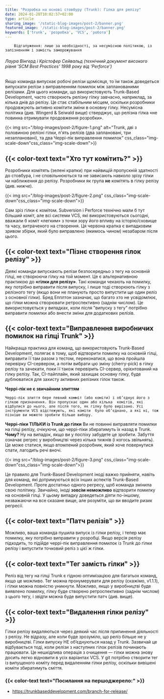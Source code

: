 ```yaml
---
title: "Розробка на основі стовбуру (Trunk): Гілка для релізу"
date: 2024-01-28T10:02:57+02:00
type: article
sharing_image: '/static-blog-images/post-2/banner.png'
featured_image: '/static-blog-images/post-2/banner.png'
keywords: ['trunk', 'розробка', 'VCS', 'робота']
---
```

        Відгалуження: лише за необхідності, за несумісною політикою, із запізненням і замість заморожування
###### Лаура Вінгерд і Крістофер Сейвальд (технічний документ високого рівня 'SCM Best Practices' 1998 року від 'Perforce')

Якщо команда випускає робочі релізи щомісяця, то їм також доведеться випускати релізи з виправленням помилок між 
запланованими релізами.  Для цього команди, що використовують Trunk-Based Development, часто створюють релізну гілку завчасно, наприклад, за кілька днів до релізу. Це стає стабільним місцем, оскільки розробники продовжують активно 
комітити зміни в основну гілку. Несумісна політика (див. Wingerd & Seiwald вище) стверджує, що релізна гілка
«не повинна отримувати продовження розробки».

{{< img src="/blog-images/post-2/figure-1.png" alt="Trunk, дві з половиною релізні гілки, п'ять релізів (два заплановані, три незаплановані), та два Черрі-пік виправлення помилок" css_class="img-scale-down"css_class="img-scale-down">}}

## {{< color-text text="Хто тут комітить?" >}}
Розробники комітять (зелені крапки) при найвищій пропускній здатності до стовбура, і не сповільнюються та не зависають 
навколо зрізу гілки чи наближення до релізу. Розробники як група **не** комітять в гілку релізу (див. нижче).

{{< img src="/blog-images/post-2/figure-2.png" css_class="img-scale-down"css_class="img-scale-down">}}

Сам зріз гілки є комітом. Subversion і Perforce технічно мали б тут більший коміт, але всі системи VCS, які 
використовуються сьогодні, вважали б коміт «легким» з точки зору його впливу на історію/сховище та часу, витраченого на 
створення. Ця червона крапка є випадковим зривом збірки, який було виправлено (якимось чином) незабаром після цього.

## {{< color-text text="Пізнє створення гілок релізу" >}}
Деякі команди випускають релізи безпосередньо з тегу на основній гілці, не створюючи гілку на той момент. Це є альтернативною практикою до **«гілки для релізу»**. Такі команди чекають на помилку, яку потрібно виправити після випуску, і лише тоді створюють гілку з релізного тегу (якщо вони не планують просто випустити ще один реліз з основної гілки). Бред Епплтон зазначає, що багато хто не усвідомлює, що гілки можна створювати ретроспективно (заднім числом). Це використовується у випадках, коли після "випуску з тегу" потрібно виправити помилки або внести зміни для додаткових релізів.

## {{< color-text text="Виправлення виробничих помилок на гілці Trunk" >}}
Найкраща практика для команд, що використовують Trunk-Based Development, полягає в тому, щоб відтворити помилку на основній гілці, виправити її там разом з тестом, переконатися, що вона пройшла перевірку CI-сервером, а потім вибрати цю зміну (cherry-pick) в гілку релізу та зачекати, поки її також перевірить CI-сервер, орієнтований на гілку релізу. Так, CI-пайплайн, який захищає основну гілку, буде дублюватися для захисту активних релізних гілок також.

**Черрі-пік не є звичайним злиттям**

`Черрі-пік злиття бере певний комміт (або коміти) і об’єднує його з гілкою призначення. Він пропускає один або кілька 
комітів, які відбулися до нього, але після того, як гілку було вирізано. Усі інструменти VCS відстежують, які коміти 
було об’єднано, а які ні, тож пізніше ви можете зробити більше вибору.`

**Черрі-піки ТІЛЬКИ із Trunk до гілки**
Ви не повинні виправляти помилки на гілці релізу, очікуючи, що черрі-піки збиратимуть їх назад в Trunk.
**Чому?**
Ну на випадок, якщо ви у поспіху забудете це зробити. Забуття означає регрес у виробництві через кілька тижнів (і когось
звільнять). Це може статися, якщо втомлений розробник, який хоче повернутися спати, лагодить речі вночі.

{{< img src="/blog-images/post-2/figure-3.png" css_class="img-scale-down"css_class="img-scale-down">}}

Це правило для Trunk-Based Development іноді важко прийняти, навіть для команд, які дотримуються всіх інших аспектів Trunk-Based Development. Проте достатньо одного регресу, щоб команда змінила свою політику. Звичайно, іноді **зовсім неможливо** відтворити помилку на основній гілці. У цьому випадку доведеться діяти по-іншому, незважаючи на все сказане вище, але розуміти, що ви вводите ризик регресії.

## {{< color-text text="Патч релізів" >}}
Можливо, ваша команда пушила випуск із гілки релізу, і тепер має помилку, яку потрібно виправити у розробці.
Якщо версія релізу підходить, то підійде черрі-пік виправлення помилок із Trunk до гілки релізу і випустити точковий реліз з цієї ж гілки.

## {{< color-text text="Тег замість гілки" >}}
Реліз від тегу на гілці Trunk є гідною оптимізацією для багатьох команд, якщо це можливо. Тег можна пронумерувати для релізу 
(скажімо, v1.1.1), і гілки можна повністю уникнути. Можливо, якщо у виробництві буде виявлено помилку, гілку буде створено ретроспективно (заднім числом) з цього тегу, і звідти можна буде випустити патч (див. вище).

## {{< color-text text="Видалення гілки релізу" >}}
Гілки релізу видаляються через деякий час після припинення діяльності з релізу. Не відразу, але коли буде зрозуміло, що 
реліз більше не у виробництві. Гілки випуску НЕ об’єднуються назад у Trunk. Зазвичай це відбувається тоді, коли релізи з
наступних гілок релізів починають працювати. Це нешкідлива операція з очищення — гілки можна знову досить легко 
відновити в усіх варіантах VCS. У git потрібно створити тег із випущеного коміту перед видаленням гілки релізу, оскільки
вивішені коміти збиратимуть сміття.

### {{< color-text text="Посилання на першоджерело:" >}}
* https://trunkbaseddevelopment.com/branch-for-release/
